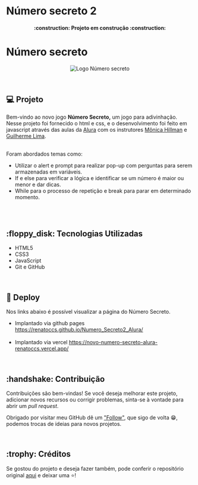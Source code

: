 # Número secreto 2

<h4 align="center"> 
    :construction:  Projeto em construção  :construction:
</h4>



<H1> Número secreto </H1>

<p align="center">
  <img src="https://github.com/RenatoCCS/Numero_Secreto_Alura/blob/main/img/N%C3%BAmero%20secreto%20fundo.png" alt="Logo Número secreto">
</p>

<br>

<h2>💻 Projeto  </h2>

Bem-vindo ao novo jogo **Número Secreto,** um jogo para adivinhação.
Nesse projeto foi fornecido o html e css, e o desenvolvimento foi feito em javascript através das aulas da [Alura](https://cursos.alura.com.br/course/logica-programacao-mergulhe-programacao-javascript) com os instrutores [Mônica Hillman](https://github.com/MonicaHillman) e [Guilherme Lima](https://www.linkedin.com/in/guilherme-lima-458925178/).<br>
<br>

Foram abordados temas como:

- Utilizar o alert e prompt para realizar pop-up com perguntas para serem armazenadas em variáveis.
- If e else para verificar a lógica e identificar se um número é maior ou menor e dar dicas.
- While para o processo de repetição e break para parar em determinado momento.

<br><br>

<h2>:floppy_disk: Tecnologias Utilizadas </h2>

- HTML5
- CSS3
- JavaScript
- Git e GitHub

<br>

<h2>📁  Deploy </h2>

Nos links abaixo é possível visualizar a página do Número Secreto.

- Implantado via github pages https://renatoccs.github.io/Numero_Secreto2_Alura/
  <br><br>
- Implantado via vercel https://novo-numero-secreto-alura-renatoccs.vercel.app/

<br>

<h2>:handshake: Contribuição </h2>

Contribuições são bem-vindas! Se você deseja melhorar este projeto, adicionar novos recursos ou corrigir problemas, sinta-se à vontade para abrir um _pull request_.

Obrigado por visitar meu GitHub dê um ["Follow"](https://github.com/RenatoCCS), que sigo de volta 😁, podemos trocas de ideias para novos projetos.

<br>

<h2>:trophy: Créditos </h2>

Se gostou do projeto e deseja fazer também, pode conferir o repositório original [aqui](https://github.com/alura-cursos/logica-js/tree/aula_5) e deixar uma ⭐️! <br>
